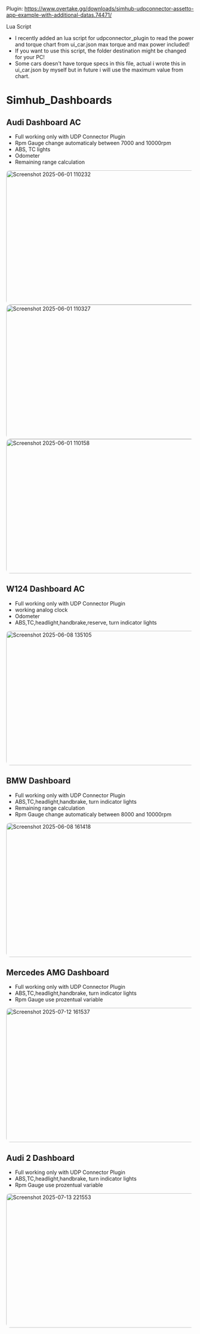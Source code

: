 Plugin: https://www.overtake.gg/downloads/simhub-udpconnector-assetto-app-example-with-additional-datas.74471/

Lua Script
- I recently added an lua script for udpconnector_plugin to read the power and torque chart from ui_car.json max torque and max power included!
- If you want to use this script, the folder destination might be changed for your PC!
- Some cars doesn't have torque specs in this file, actual i wrote this in ui_car.json by myself but in future i will use the maximum value from chart.

# Simhub_Dashboards

## Audi Dashboard AC
  - Full working only with UDP Connector Plugin
  - Rpm Gauge change automaticaly between 7000 and 10000rpm
  - ABS, TC lights
  - Odometer
  - Remaining range calculation

<img width="800" height="360" style="border-radius: 10px" alt="Screenshot 2025-06-01 110232" src="https://github.com/user-attachments/assets/057f9bc1-da18-46f9-b865-e352e8dbc8bf" />
<img width="800" height="360" style="border-radius: 10px" alt="Screenshot 2025-06-01 110327" src="https://github.com/user-attachments/assets/b5bcbe51-6a8a-4a19-8048-43618f3c82a0" />
<img width="800" height="360" style="border-radius: 10px" alt="Screenshot 2025-06-01 110158" src="https://github.com/user-attachments/assets/a541f0d7-18d8-4303-9436-287bf164c2d1" />

## W124 Dashboard AC
  - Full working only with UDP Connector Plugin
  - working analog clock
  - Odometer
  - ABS,TC,headlight,handbrake,reserve, turn indicator lights

<img width="800" height="360" style="border-radius: 10px" alt="Screenshot 2025-06-08 135105" src="https://github.com/user-attachments/assets/cfb13ff4-9207-4a87-acc8-24707f7c6026" />

## BMW Dashboard
  - Full working only with UDP Connector Plugin
  - ABS,TC,headlight,handbrake, turn indicator lights
  - Remaining range calculation
  - Rpm Gauge change automaticaly between 8000 and 10000rpm

<img width="800" height="360" style="border-radius: 10px" alt="Screenshot 2025-06-08 161418" src="https://github.com/user-attachments/assets/5209dcd7-cfa6-4a9a-9539-6fdb4bac6d3d" />

## Mercedes AMG Dashboard
  - Full working only with UDP Connector Plugin
  - ABS,TC,headlight,handbrake, turn indicator lights
  - Rpm Gauge use prozentual variable

<img width="800" height="360" style="border-radius: 10px" alt="Screenshot 2025-07-12 161537" src="https://github.com/user-attachments/assets/fda583c9-7377-415c-9a41-76c6fe640b8a" />

## Audi 2 Dashboard
  - Full working only with UDP Connector Plugin
  - ABS,TC,headlight,handbrake, turn indicator lights
  - Rpm Gauge use prozentual variable

<img width="800" height="360" style="border-radius: 10px" alt="Screenshot 2025-07-13 221553" src="https://github.com/user-attachments/assets/64567cf7-286e-49cf-bda9-a02a4831fb82" />
